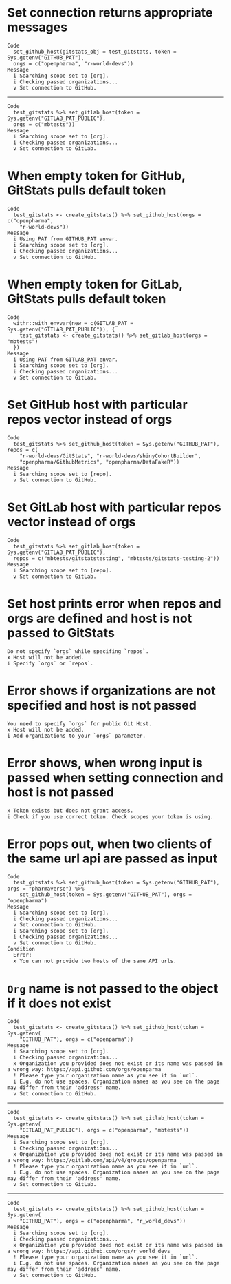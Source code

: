 # Set connection returns appropriate messages

    Code
      set_github_host(gitstats_obj = test_gitstats, token = Sys.getenv("GITHUB_PAT"),
      orgs = c("openpharma", "r-world-devs"))
    Message
      i Searching scope set to [org].
      i Checking passed organizations...
      v Set connection to GitHub.

---

    Code
      test_gitstats %>% set_gitlab_host(token = Sys.getenv("GITLAB_PAT_PUBLIC"),
      orgs = c("mbtests"))
    Message
      i Searching scope set to [org].
      i Checking passed organizations...
      v Set connection to GitLab.

# When empty token for GitHub, GitStats pulls default token

    Code
      test_gitstats <- create_gitstats() %>% set_github_host(orgs = c("openpharma",
        "r-world-devs"))
    Message
      i Using PAT from GITHUB_PAT envar.
      i Searching scope set to [org].
      i Checking passed organizations...
      v Set connection to GitHub.

# When empty token for GitLab, GitStats pulls default token

    Code
      withr::with_envvar(new = c(GITLAB_PAT = Sys.getenv("GITLAB_PAT_PUBLIC")), {
        test_gitstats <- create_gitstats() %>% set_gitlab_host(orgs = "mbtests")
      })
    Message
      i Using PAT from GITLAB_PAT envar.
      i Searching scope set to [org].
      i Checking passed organizations...
      v Set connection to GitLab.

# Set GitHub host with particular repos vector instead of orgs

    Code
      test_gitstats %>% set_github_host(token = Sys.getenv("GITHUB_PAT"), repos = c(
        "r-world-devs/GitStats", "r-world-devs/shinyCohortBuilder",
        "openpharma/GithubMetrics", "openpharma/DataFakeR"))
    Message
      i Searching scope set to [repo].
      v Set connection to GitHub.

# Set GitLab host with particular repos vector instead of orgs

    Code
      test_gitstats %>% set_gitlab_host(token = Sys.getenv("GITLAB_PAT_PUBLIC"),
      repos = c("mbtests/gitstatstesting", "mbtests/gitstats-testing-2"))
    Message
      i Searching scope set to [repo].
      v Set connection to GitLab.

# Set host prints error when repos and orgs are defined and host is not passed to GitStats

    Do not specify `orgs` while specifing `repos`.
    x Host will not be added.
    i Specify `orgs` or `repos`.

# Error shows if organizations are not specified and host is not passed

    You need to specify `orgs` for public Git Host.
    x Host will not be added.
    i Add organizations to your `orgs` parameter.

# Error shows, when wrong input is passed when setting connection and host is not passed

    x Token exists but does not grant access.
    i Check if you use correct token. Check scopes your token is using.

# Error pops out, when two clients of the same url api are passed as input

    Code
      test_gitstats %>% set_github_host(token = Sys.getenv("GITHUB_PAT"), orgs = "pharmaverse") %>%
        set_github_host(token = Sys.getenv("GITHUB_PAT"), orgs = "openpharma")
    Message
      i Searching scope set to [org].
      i Checking passed organizations...
      v Set connection to GitHub.
      i Searching scope set to [org].
      i Checking passed organizations...
      v Set connection to GitHub.
    Condition
      Error:
      x You can not provide two hosts of the same API urls.

# `Org` name is not passed to the object if it does not exist

    Code
      test_gitstats <- create_gitstats() %>% set_github_host(token = Sys.getenv(
        "GITHUB_PAT"), orgs = c("openparma"))
    Message
      i Searching scope set to [org].
      i Checking passed organizations...
      x Organization you provided does not exist or its name was passed in a wrong way: https://api.github.com/orgs/openparma
      ! Please type your organization name as you see it in `url`.
      i E.g. do not use spaces. Organization names as you see on the page may differ from their 'address' name.
      v Set connection to GitHub.

---

    Code
      test_gitstats <- create_gitstats() %>% set_gitlab_host(token = Sys.getenv(
        "GITLAB_PAT_PUBLIC"), orgs = c("openparma", "mbtests"))
    Message
      i Searching scope set to [org].
      i Checking passed organizations...
      x Organization you provided does not exist or its name was passed in a wrong way: https://gitlab.com/api/v4/groups/openparma
      ! Please type your organization name as you see it in `url`.
      i E.g. do not use spaces. Organization names as you see on the page may differ from their 'address' name.
      v Set connection to GitLab.

---

    Code
      test_gitstats <- create_gitstats() %>% set_github_host(token = Sys.getenv(
        "GITHUB_PAT"), orgs = c("openpharma", "r_world_devs"))
    Message
      i Searching scope set to [org].
      i Checking passed organizations...
      x Organization you provided does not exist or its name was passed in a wrong way: https://api.github.com/orgs/r_world_devs
      ! Please type your organization name as you see it in `url`.
      i E.g. do not use spaces. Organization names as you see on the page may differ from their 'address' name.
      v Set connection to GitHub.


